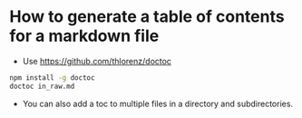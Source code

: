 How to generate a table of contents for a markdown file
=======================================================
* Use https://github.com/thlorenz/doctoc

```bash
npm install -g doctoc
doctoc in_raw.md
```

* You can also add a toc to multiple files in a directory and subdirectories.
